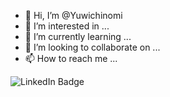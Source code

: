 - 👋 Hi, I’m @Yuwichinomi
- 👀 I’m interested in ...
- 🌱 I’m currently learning ...
- 💞️ I’m looking to collaborate on ...
- 📫 How to reach me ...

<!---
Yuwichinomi/Yuwichinomi is a ✨ special ✨ repository because its `README.md` (this file) appears on your GitHub profile.
You can click the Preview link to take a look at your changes.
--->


<div id="badges">
  <img src="https://img.shields.io/badge/LinkedIn-blue?style=for-the-badge&logo=linkedin&logoColor=white" alt="LinkedIn Badge"/>

</div>
